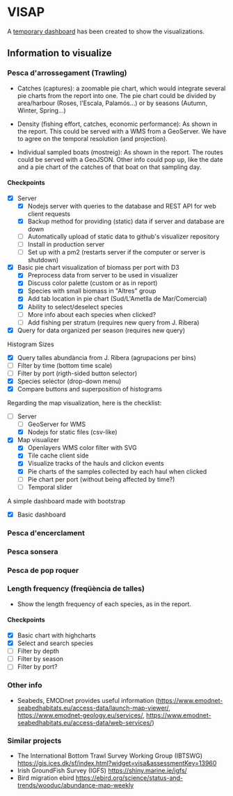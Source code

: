 # VISAP
A [temporary dashboard](https://bluenetcataccio4.github.io/VISAP/) has been created to show the visualizations.
## Information to visualize
### Pesca d'arrossegament (Trawling)
- Catches (captures): a zoomable pie chart, which would integrate several pie charts from the report into one. The pie chart could be divided by area/harbour (Roses, l'Escala, Palamós...) or by seasons (Autumn, Winter, Spring...)

- Density (fishing effort, catches, economic performance): As shown in the report. This could be served with a WMS from a GeoServer. We have to agree on the temporal resolution (and projection).

- Individual sampled boats (mostreig): As shown in the report. The routes could be served with a GeoJSON. Other info could pop up, like the date and a pie chart of the catches of that boat on that sampling day.

#### Checkpoints
- [x] Server
  - [x] Nodejs server with queries to the database and REST API for web client requests
  - [x] Backup method for providing (static) data if server and database are down
  - [ ] Automatically upload of static data to github's visualizer repository
  - [ ] Install in production server
  - [ ] Set up with a pm2 (restarts server if the computer or server is shutdown)
- [x] Basic pie chart visualization of biomass per port with D3
  - [x] Preprocess data from server to be used in visualizer
  - [x] Discuss color palette (custom or as in report)
  - [x] Species with small biomass in "Altres" group
  - [x] Add tab location in pie chart (Sud/L'Ametlla de Mar/Comercial)
  - [x] Ability to select/deselect species
  - [ ] More info about each species when clicked?
  - [ ] Add fishing per stratum (requires new query from J. Ribera)
- [x] Query for data organized per season (requires new query)

Histogram Sizes
- [x] Query talles abundància from J. Ribera (agrupacions per bins)
- [ ] Filter by time (bottom time scale)
- [ ] Filter by port (rigth-sided button selector)
- [x] Species selector (drop-down menu)
- [x] Compare buttons and superposition of histograms

Regarding the map visualization, here is the checklist:
- [ ] Server
  - [ ] GeoServer for WMS
  - [x] Nodejs for static files (csv-like)
- [x] Map visualizer
  - [x] Openlayers WMS color filter with SVG
  - [x] Tile cache client side
  - [x] Visualize tracks of the hauls and clickon events
  - [x] Pie charts of the samples collected by each haul when clicked
  - [ ] Pie chart per port (without being affected by time?)
  - [ ] Temporal slider

A simple dashboard made with bootstrap
 - [x] Basic dashboard

### Pesca d'encerclament

### Pesca sonsera

### Pesca de pop roquer

### Length frequency (freqüència de talles)
- Show the length frequency of each species, as in the report.
#### Checkpoints
- [x] Basic chart with highcharts
 - [x] Select and search species
 - [ ] Filter by depth
 - [ ] Filter by season
 - [ ] Filter by port?

### Other info
- Seabeds, EMODnet provides useful information (https://www.emodnet-seabedhabitats.eu/access-data/launch-map-viewer/, https://www.emodnet-geology.eu/services/, https://www.emodnet-seabedhabitats.eu/access-data/web-services/)

### Similar projects
- The International Bottom Trawl Survey Working Group (IBTSWG) https://gis.ices.dk/sf/index.html?widget=visa&assessmentKey=13960
- Irish GroundFish Survey (IGFS) https://shiny.marine.ie/igfs/
- Bird migration ebird https://ebird.org/science/status-and-trends/wooduc/abundance-map-weekly
